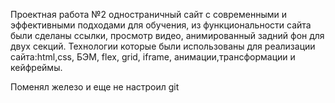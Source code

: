 Проектная работа №2
одностраничный сайт с современными и эффективными подходами для обучения, из функциональности сайта были сделаны ссылки, просмотр видео, анимированный задний фон для двух секций.
Технологии которые были использованы для реализации сайта:html,css, БЭМ, flex, grid, iframe, анимации,трансформации и кейфреймы.


Поменял железо и еще не настроил git 
